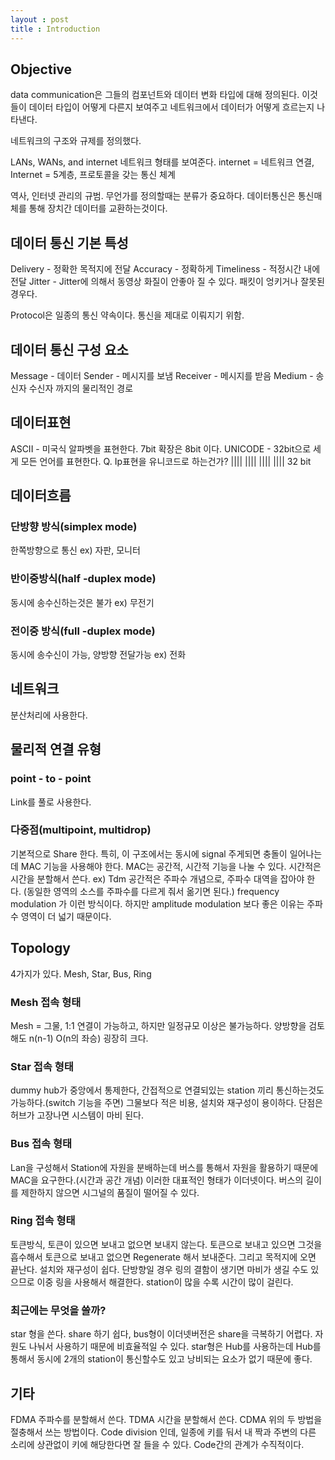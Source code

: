 ```yaml
---
layout : post
title : Introduction
---
```


## Objective
data communication은 그들의 컴포넌트와 데이터 변화 타입에 대해 정의된다.
이것들이 데이터 타입이 어떻게 다른지 보여주고 네트워크에서 데이터가 어떻게 흐르는지 나타낸다.

네트워크의 구조와 규제를 정의했다.

LANs, WANs, and internet 네트워크 형태를 보여준다. 
internet = 네트워크 연결, Internet = 5계층, 프로토콜을 갖는 통신 체계

역사, 인터넷 관리의 규범.
무언가를 정의할때는 분류가 중요하다.
데이터통신은 통신매체를 통해 장치간 데이터를 교환하는것이다.

## 데이터 통신 기본 특성
Delivery - 정확한 목적지에 전달
Accuracy - 정확하게
Timeliness - 적정시간 내에 전달
Jitter - Jitter에 의해서 동영상 화질이 안좋아 질 수 있다. 패킷이 엉키거나 잘못된 경우다.

Protocol은 일종의 통신 약속이다. 통신을 제대로 이뤄지기 위함.

## 데이터 통신 구성 요소
Message - 데이터
Sender - 메시지를 보냄
Receiver - 메시지를 받음
Medium - 송신자 수신자 까지의 물리적인 경로

## 데이터표현
ASCII - 미국식 알파벳을 표현한다. 7bit 확장은 8bit 이다.
UNICODE - 32bit으로 세게 모든 언어를 표현한다.
Q. Ip표현을 유니코드로 하는건가? |||| |||| |||| ||||  32 bit

## 데이터흐름
### 단방향 방식(simplex mode)
한쪽방향으로 통신 ex) 자판, 모니터

### 반이중방식(half -duplex mode)
동시에 송수신하는것은 불가 ex) 무전기

### 전이중 방식(full -duplex mode)
동시에 송수신이 가능, 양방향 전달가능 ex) 전화

## 네트워크
분산처리에 사용한다.

## 물리적 연결 유형 
### point - to - point 
Link를 풀로 사용한다.
### 다중점(multipoint, multidrop)	
기본적으로 Share 한다.
특히, 이 구조에서는 동시에 signal 주게되면 충돌이 일어나는데 MAC 기능을 사용해야 한다.
MAC는 공간적, 시간적 기능을 나눌 수 있다.
시간적은 시간을 분할해서 쓴다. ex) Tdm
공간적은 주파수 개념으로, 주파수 대역을 잡아야 한다. (동일한 영역의 소스를 주파수를 다르게 줘서 옮기면 된다.)
frequency modulation 가 이런 방식이다. 하지만 amplitude modulation 보다 좋은 이유는 주파수 영역이 더 넓기 때문이다. 

## Topology
4가지가 있다. Mesh, Star, Bus, Ring

### Mesh 접속 형태
Mesh = 그물, 1:1 연결이 가능하고, 하지만 일정규모 이상은 불가능하다.
양방향을 검토해도 n(n-1) O(n의 좌승) 굉장히 크다.

### Star 접속 형태
dummy hub가 중앙에서 통제한다, 간접적으로 연결되있는 station 끼리 통신하는것도 가능하다.(switch 기능을 주면) 그물보다 적은 비용, 설치와 재구성이 용이하다. 단점은 허브가 고장나면 시스템이 마비 된다.

### Bus 접속 형태 
Lan을 구성해서 Station에 자원을 분배하는데 버스를 통해서 자원을 활용하기 때문에 MAC을 요구한다.(시간과 공간 개념) 이러한 대표적인 형태가 이더넷이다. 버스의 길이를 제한하지 않으면 시그널의 품질이 떨어질 수 있다.

### Ring 접속 형태
토큰방식, 토큰이 있으면 보내고 없으면 보내지 않는다.
토큰으로 보내고 있으면 그것을 흡수해서 토큰으로 보내고 없으면  Regenerate 해서 보내준다. 그리고 목적지에 오면 끝난다.
설치와 재구성이 쉽다. 단방향일 경우 링의 결함이 생기면 마비가 생길 수도 있으므로 이중 링을 사용해서 해결한다.
station이 많을 수록 시간이 많이 걸린다.

### 최근에는 무엇을 쓸까?
star 형을 쓴다. share 하기 쉽다, bus형이 이더넷버전은 share을 극복하기 어렵다. 자원도 나눠서 사용하기 때문에 비효율적일 수 있다. star형은 Hub를 사용하는데 Hub를 통해서 동시에 2개의 station이 통신할수도 있고 낭비되는 요소가 없기 때문에 좋다. 

## 기타
FDMA 주파수를 분할해서 쓴다.
TDMA 시간을 분할해서 쓴다.
CDMA 위의 두 방법을 절충해서 쓰는 방법이다.
Code division 인데, 일종에 키를 둬서 내 짝과 주변의 다른 소리에 상관없이 키에 해당한다면 잘 들을 수 있다. Code간의 관계가 수직적이다.







